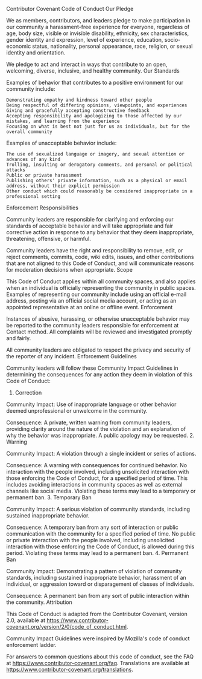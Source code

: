 
Contributor Covenant Code of Conduct
Our Pledge

We as members, contributors, and leaders pledge to make participation in our community a harassment-free experience for everyone, regardless of age, body size, visible or invisible disability, ethnicity, sex characteristics, gender identity and expression, level of experience, education, socio-economic status, nationality, personal appearance, race, religion, or sexual identity and orientation.

We pledge to act and interact in ways that contribute to an open, welcoming, diverse, inclusive, and healthy community.
Our Standards

Examples of behavior that contributes to a positive environment for our community include:

    Demonstrating empathy and kindness toward other people
    Being respectful of differing opinions, viewpoints, and experiences
    Giving and gracefully accepting constructive feedback
    Accepting responsibility and apologizing to those affected by our mistakes, and learning from the experience
    Focusing on what is best not just for us as individuals, but for the overall community

Examples of unacceptable behavior include:

    The use of sexualized language or imagery, and sexual attention or advances of any kind
    Trolling, insulting or derogatory comments, and personal or political attacks
    Public or private harassment
    Publishing others' private information, such as a physical or email address, without their explicit permission
    Other conduct which could reasonably be considered inappropriate in a professional setting

Enforcement Responsibilities

Community leaders are responsible for clarifying and enforcing our standards of acceptable behavior and will take appropriate and fair corrective action in response to any behavior that they deem inappropriate, threatening, offensive, or harmful.

Community leaders have the right and responsibility to remove, edit, or reject comments, commits, code, wiki edits, issues, and other contributions that are not aligned to this Code of Conduct, and will communicate reasons for moderation decisions when appropriate.
Scope

This Code of Conduct applies within all community spaces, and also applies when an individual is officially representing the community in public spaces. Examples of representing our community include using an official e-mail address, posting via an official social media account, or acting as an appointed representative at an online or offline event.
Enforcement

Instances of abusive, harassing, or otherwise unacceptable behavior may be reported to the community leaders responsible for enforcement at Contact method. All complaints will be reviewed and investigated promptly and fairly.

All community leaders are obligated to respect the privacy and security of the reporter of any incident.
Enforcement Guidelines

Community leaders will follow these Community Impact Guidelines in determining the consequences for any action they deem in violation of this Code of Conduct:
1. Correction

Community Impact: Use of inappropriate language or other behavior deemed unprofessional or unwelcome in the community.

Consequence: A private, written warning from community leaders, providing clarity around the nature of the violation and an explanation of why the behavior was inappropriate. A public apology may be requested.
2. Warning

Community Impact: A violation through a single incident or series of actions.

Consequence: A warning with consequences for continued behavior. No interaction with the people involved, including unsolicited interaction with those enforcing the Code of Conduct, for a specified period of time. This includes avoiding interactions in community spaces as well as external channels like social media. Violating these terms may lead to a temporary or permanent ban.
3. Temporary Ban

Community Impact: A serious violation of community standards, including sustained inappropriate behavior.

Consequence: A temporary ban from any sort of interaction or public communication with the community for a specified period of time. No public or private interaction with the people involved, including unsolicited interaction with those enforcing the Code of Conduct, is allowed during this period. Violating these terms may lead to a permanent ban.
4. Permanent Ban

Community Impact: Demonstrating a pattern of violation of community standards, including sustained inappropriate behavior, harassment of an individual, or aggression toward or disparagement of classes of individuals.

Consequence: A permanent ban from any sort of public interaction within the community.
Attribution

This Code of Conduct is adapted from the Contributor Covenant, version 2.0, available at https://www.contributor-covenant.org/version/2/0/code_of_conduct.html.

Community Impact Guidelines were inspired by Mozilla's code of conduct enforcement ladder.

For answers to common questions about this code of conduct, see the FAQ at https://www.contributor-covenant.org/faq. Translations are available at https://www.contributor-covenant.org/translations.
